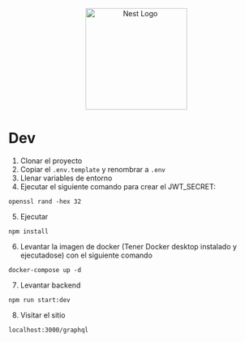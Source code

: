 <p align="center">
  <a href="http://nestjs.com/" target="blank"><img src="https://nestjs.com/img/logo-small.svg" width="200" alt="Nest Logo" /></a>
</p>

# Dev

1. Clonar el proyecto
2. Copiar el `.env.template` y renombrar a `.env`
3. Llenar variables de entorno
4. Ejecutar el siguiente comando para crear el JWT_SECRET: 
```
openssl rand -hex 32
```
5. Ejecutar
```
npm install
```
6. Levantar la imagen de docker (Tener Docker desktop instalado y ejecutadose) con el siguiente comando
```
docker-compose up -d
```
7. Levantar backend
```
npm run start:dev
```
8. Visitar el sitio
```
localhost:3000/graphql
```